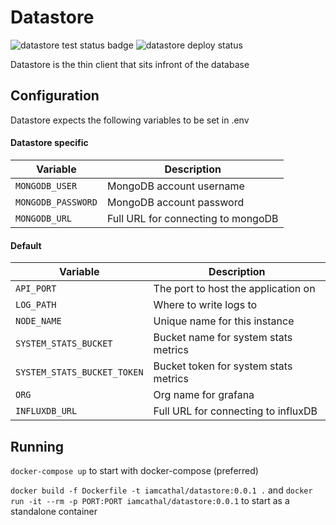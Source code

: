 # Datastore

![datastore test status badge](https://github.com/IamCathal/neo/actions/workflows/buildDatastore.yml/badge.svg)   ![datastore deploy status]() 

Datastore is the thin client that sits infront of the database

## Configuration

Datastore expects the following variables to be set in .env

#### Datastore specific

| Variable     | Description |
| ----------- | ----------- |
| `MONGODB_USER`      |  MongoDB account username  |
| `MONGODB_PASSWORD`      |  MongoDB account password  |
| `MONGODB_URL`      |  Full URL for connecting to mongoDB  |


#### Default

| Variable     | Description |
| ----------- | ----------- |
| `API_PORT`      | The port to host the application on       |
| `LOG_PATH`   | Where to write logs to        |
| `NODE_NAME`   | Unique name for this instance      |
| `SYSTEM_STATS_BUCKET`   | Bucket name for system stats metrics        |
| `SYSTEM_STATS_BUCKET_TOKEN`   | Bucket token for system stats metrics        |
| `ORG`   | Org name for grafana        |
| `INFLUXDB_URL`   | Full URL for connecting to influxDB        |


## Running 

`docker-compose up` to start with docker-compose (preferred)

`docker build -f Dockerfile -t iamcathal/datastore:0.0.1 .` and `docker run -it --rm -p PORT:PORT iamcathal/datastore:0.0.1` to start as a standalone container